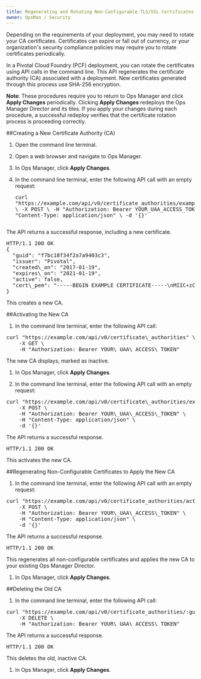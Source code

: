 ```yaml
---
title: Regenerating and Rotating Non-Configurable TLS/SSL Certificates 
owner: OpsMan / Security
---
```

Depending on the requirements of your deployment, you may need to rotate your CA certificates. Certificates can expire or fall out of currency, or your organization's security compliance policies may require you to rotate certificates periodically.

In a Pivotal Cloud Foundry (PCF) deployment, you can rotate the certificates using API calls in the command line. This API regenerates the certificate authority (CA) associated with a deployment. New certificates generated through this process use SHA-256 encryption.

<p class="note"><strong>Note</strong>: These procedures require you to return to Ops Manager and click <strong>Apply Changes</strong> periodically. Clicking <strong>Apply Changes</strong> redeploys the Ops Manager Director and its tiles. If you apply your changes during each procedure, a successful redeploy verifies that the certificate rotation process is proceeding correctly.</p>

##Creating a New Certificate Authority (CA)

1. Open the command line terminal.

1. Open a web browser and navigate to Ops Manager.

1. In Ops Manager, click **Apply Changes**. 

1. In the command line terminal, enter the following API call with an empty request:  <pre class="terminal">curl "http<span>s</span>://example.com/api/v0/certificate_authorities/example-cert-guid/activate" \ 
    -X POST \ 
    -H "Authorization: Bearer YOUR\_UAA\_ACCESS\_TOKEN" \ 
    -H "Content-Type: application/json" \ 
    -d '{}'
</pre>  
The API returns a successful response, including a new certificate. <pre class="terminal">HTTP/1.1 200 OK
{
  "guid": "f7bc18f34f2a7a9403c3",
  "issuer": "Pivotal",
  "created\_on": "2017-01-19",
  "expires\_on": "2021-01-19",
  "active": false,
  "cert\_pem": "-----BEGIN EXAMPLE CERTIFICATE-----\nMIIC+zCCAeOgAwIBAgIBADANBgkqhkiG9w0BAQsFADAfMQswCQYDVQQGEwJVUzEQ\nMA4GA1UECgwHUGl2b3RhbDAeFw0xNzAxMTgyMTQyMjVaFw0yMTAxMTkyMTQyMjVa\nMB8xCzAJBgNVBAYTAlVTMRAwDgYDVQQKDAdQaXZvdGFsMIIBIjANBgkqhkiG9w0B\nAQEFAAOCAQ8AMIIBCgKCAQEAyV4OhPIIZTEym9OcdcNVip9Ev0ijPPLo9WPLUMzT\nIrpDx3nG/TgD+DP09mwVXfqwBlJmoj9DqRED1x/6bc0Ki/BAFo/P4MmOKm3QnDCt\no+4RUvLkQqgA++2HYrNTKWJ5fsXmERs8lK9AXXT7RKXhktyWWU3oNGf7zo0e3YKp\nl07DdIW7h1NwIbNcGT1AurIDsxyOZy1HVzLDPtUR2MxhJmSCLsOw3qUDQjatjXKw\n82RjcrswjG3nv2hvD4/aTOiHuKM3+AGbnmS2MdIOvFOh/7Y79tUp89csK0gs6uOd\nmyfdxzDihe4DcKw5CzUTfHKNXgHyeoVOBPcVQTp4lJp1iQIDAQABo0IwQDAdBgNV\nHQ4EFgQUyH4y7VEuImLStXM0CKR8uVqxX/gwDwYDVR0TAQH/BAUwAwEB/zAOBgNV\nHQ8BAf8EBAMCAQYwDQYJKoZIhvcNAQELBQADggEBALmHOPxdyBGnuR0HgR9V4TwJ\ntnKFdFQJGLKVT7am5z6G2Oq5cwACFHWAFfrPG4W9Jm577QtewiY/Rad/PbkY0YSY\nrehLThKdkrfNjxjxI0H2sr7qLBFjJ0wBZHhVmDsO6A9PkfAPu4eJvqRMuL/xGmSQ\ntVkzgYmnCynMNz7FgHyFbd9D9X5YW8fWGSeVBPPikcONdRvjw9aEeAtbGEh8eZCP\naBQOgsx7b33RuR+CTNqThXY9k8d7/7ba4KVdd4gP8ynFgwvnDQOjcJZ6Go5QY5HA\nR+OgIzs3PFW8pAYcvWrXKR0rE8fL5o9qgTyjmO+5yyyvWIYrKPqqIUIvMCdNr84=\n-----END EXAMPLE CERTIFICATE-----\n"
}</pre>
This creates a new CA.

##Activating the New CA

1. In the command line terminal, enter the following API call:  
<pre class="terminal">curl "http<span>s</span>://example.com/api/v0/certificate\_authorities" \ 
    -X GET \ 
    -H "Authorization: Bearer YOUR\_UAA\_ACCESS\_TOKEN"</pre> The new CA displays, marked as inactive.

1. In Ops Manager, click **Apply Changes**.

1. In the command line terminal, enter the following API call with an empty request:  
<pre class="terminal">curl "http<span>s</span>://example.com/api/v0/certificate\_authorities/example-cert-guid/activate" \ 
    -X POST \ 
    -H "Authorization: Bearer YOUR\_UAA\_ACCESS\_TOKEN" \ 
    -H "Content-Type: application/json" \ 
    -d '{}' 
</pre> 
The API returns a successful response. 
<pre class="terminal">HTTP/1.1 200 OK</pre>
This activates the new CA.

##Regenerating Non-Configurable Certificates to Apply the New CA

1. In the command line terminal, enter the following API call with an empty request:  
<pre class="terminal">curl "http<span>s</span>://example.com/api/v0/certificate_authorities/active/regenerate" \ 
    -X POST \ 
    -H "Authorization: Bearer YOUR\_UAA\_ACCESS\_TOKEN" \ 
    -H "Content-Type: application/json" \ 
    -d '{}'
</pre> 
The API returns a successful response. 
<pre class="terminal">HTTP/1.1 200 OK</pre>
This regenerates all non-configurable certificates and applies the new CA to your existing Ops Manager Director.

1. In Ops Manager, click **Apply Changes**.

##Deleting the Old CA

1. In the command line terminal, enter the following API call:  
<pre class="terminal">curl "http<span>s</span>://example.com/api/v0/certificate_authorities/:guid" \ 
    -X DELETE \ 
    -H "Authorization: Bearer YOUR\_UAA\_ACCESS\_TOKEN"
</pre> 
The API returns a successful response. 
<pre class="terminal">HTTP/1.1 200 OK</pre>
This deletes the old, inactive CA.

1. In Ops Manager, click **Apply Changes**.
